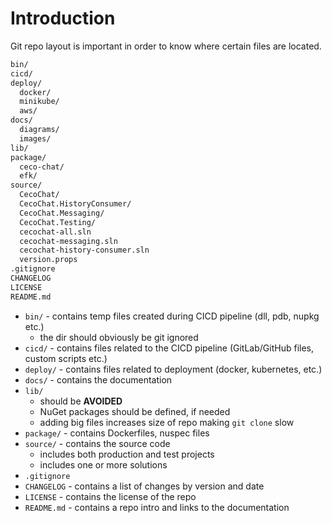 # Introduction

Git repo layout is important in order to know where certain files are located.

```bash
bin/
cicd/
deploy/
  docker/
  minikube/
  aws/
docs/
  diagrams/
  images/
lib/
package/
  ceco-chat/
  efk/
source/
  CecoChat/
  CecoChat.HistoryConsumer/
  CecoChat.Messaging/
  CecoChat.Testing/
  cecochat-all.sln
  cecochat-messaging.sln
  cecochat-history-consumer.sln
  version.props
.gitignore
CHANGELOG
LICENSE
README.md
```

* `bin/` - contains temp files created during CICD pipeline (dll, pdb, nupkg etc.)
  - the dir should obviously be git ignored
* `cicd/` - contains files related to the CICD pipeline (GitLab/GitHub files, custom scripts etc.)
* `deploy/` - contains files related to deployment (docker, kubernetes, etc.)
* `docs/` - contains the documentation
* `lib/`
  - should be **AVOIDED**
  - NuGet packages should be defined, if needed
  - adding big files increases size of repo making `git clone` slow
* `package/` - contains Dockerfiles, nuspec files
* `source/` - contains the source code
  - includes both production and test projects
  - includes one or more solutions
* `.gitignore`
* `CHANGELOG` - contains a list of changes by version and date
* `LICENSE` - contains the license of the repo
* `README.md` - contains a repo intro and links to the documentation
